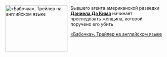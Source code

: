 <!--2025-08-10 11:00:16-->
<div class="yb">
  <div class="rss kino_kino"><a href="https://www.kino-teatr.ru/video/52183/" title="«Бабочка». Трейлер на английском языке"><img src="https://www.kino-teatr.ru/video/3/8/52183/poster.jpg" width="196" height="147" align="left" hspace="5" style="margin: 0px 10px 0px 5px" alt="«Бабочка». Трейлер на английском языке"/></a>Бывшего агента американской разведки <a href=https://www.kino-teatr.ru/kino/acter/m/hollywood/60862/bio/ target=_blank><strong>Дэниела Дэ Кима</strong></a> начинает преследовать женщина, которой поручено его убить <p class="titl"><a href="https://www.kino-teatr.ru/video/52183/">«Бабочка». Трейлер на английском языке</a></p></div>
</div>

